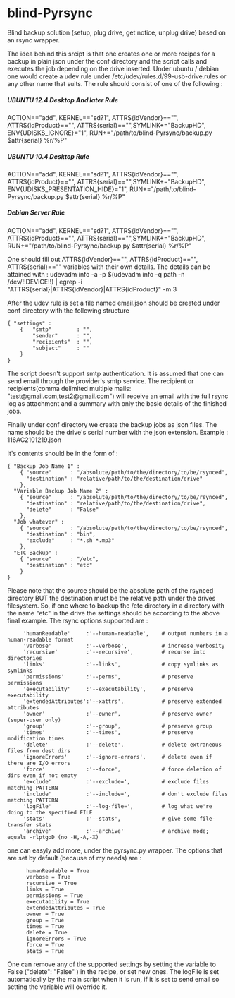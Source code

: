 blind-Pyrsync
=============

Blind backup solution (setup, plug drive, get notice, unplug drive) based on an rsync wrapper.

The idea behind this srcipt is that one creates one or more recipes for a backup in plain json under the conf directory
and the script calls and executes the job depending on the drive inserted. Under ubuntu / debian one would create a udev rule under /etc/udev/rules.d/99-usb-drive.rules or any other name that suits. The rule should consist of one of the following : 

##### UBUNTU 12.4 Desktop And later Rule
ACTION=="add", KERNEL=="sd?1", ATTRS{idVendor}=="", ATTRS{idProduct}=="", ATTRS{serial}=="",SYMLINK+="BackupHD", ENV{UDISKS_IGNORE}="1", RUN+="/path/to/blind-Pyrsync/backup.py $attr{serial} %r/%P"

##### UBUNTU 10.4 Desktop Rule
ACTION=="add", KERNEL=="sd?1", ATTRS{idVendor}=="", ATTRS{idProduct}=="", ATTRS{serial}=="",SYMLINK+="BackupHD", ENV{UDISKS_PRESENTATION_HIDE}="1", RUN+="/path/to/blind-Pyrsync/backup.py $attr{serial} %r/%P"

##### Debian Server Rule
ACTION=="add", KERNEL=="sd?1", ATTRS{idVendor}=="", ATTRS{idProduct}=="", ATTRS{serial}=="",SYMLINK+="BackupHD", RUN+="/path/to/blind-Pyrsync/backup.py $attr{serial} %r/%P"

One should fill out ATTRS{idVendor}=="", ATTRS{idProduct}=="", ATTRS{serial}=="" variables with their own details. The details can be attained with :
udevadm info -a -p $(udevadm info -q path -n /dev/!!DEVICE!!) | egrep -i "ATTRS{serial}|ATTRS{idVendor}|ATTRS{idProduct}" -m 3

After the udev rule is set a file named email.json should be created under conf directory with the following structure

```
{ "settings" :
    {   "smtp"        : "", 
        "sender"      : "",
        "recipients"  : "",      
        "subject"     : ""       
    }
}
```

The script doesn't support smtp authentication. It is assumed that one can send email through the provider's smtp service. The recipient or recipients(comma delimited multiple mails: "test@gmail.com,test2@gmail.com") will receive an email with the full rsync log as attachment and a summary with only the basic details of the finished jobs.

Finally under conf directory we create the backup jobs as json files. The name should be the drive's serial number with the json extension. Example : 116AC2101219.json

It's contents should be in the form of :
```
{ "Backup Job Name 1" :
    { "source"      : "/absolute/path/to/the/directory/to/be/rsynced",
      "destination" : "relative/path/to/the/destination/drive"
    },
  "Variable Backup Job Name 2" :
    { "source"      : "/absolute/path/to/the/directory/to/be/rsynced",
      "destination" : "relative/path/to/the/destination/drive",
      "delete"      : "False"   
    },
  "Job whatever" :
    { "source"      : "/absolute/path/to/the/directory/to/be/rsynced",
      "destination" : "bin",
      "exclude"     : "*.sh *.mp3"        
    },
  "ETC Backup" :
    { "source"      : "/etc",
      "destination" : "etc"
    }        
}
```

Please note that the source should be the absolute path of the rsynced directory BUT the destination must be the relative path under the drives filesystem. So, if one where to backup the /etc directory in a directory with the name "etc" in the drive the settings should be according to the above final example. 
The rsync options supported are :
```
     'humanReadable'     :'--human-readable',    # output numbers in a human-readable format
     'verbose'           :'--verbose',           # increase verbosity
     'recursive'         :'--recursive',         # recurse into directories
     'links'             :'--links',             # copy symlinks as symlinks
     'permissions'       :'--perms',             # preserve permissions
     'executability'     :'--executability',     # preserve executability
     'extendedAttributes':'--xattrs',            # preserve extended attributes
     'owner'             :'--owner',             # preserve owner (super-user only)
     'group'             :'--group',             # preserve group
     'times'             :'--times',             # preserve modification times        
     'delete'            :'--delete',            # delete extraneous files from dest dirs
     'ignoreErrors'      :'--ignore-errors',     # delete even if there are I/O errors
     'force'             :'--force',             # force deletion of dirs even if not empty
     'exclude'           :'--exclude=',          # exclude files matching PATTERN
     'include'           :'--include=',          # don't exclude files matching PATTERN
     'logFile'           :'--log-file=',         # log what we're doing to the specified FILE 
     'stats'             :'--stats',             # give some file-transfer stats
     'archive'           :'--archive'            # archive mode; equals -rlptgoD (no -H,-A,-X)
```
one can easyly add more, under the pyrsync.py wrapper. The options that are set by default (because of my needs) are :
```
      humanReadable = True
      verbose = True
      recursive = True
      links = True
      permissions = True
      executability = True
      extendedAttributes = True
      owner = True
      group = True
      times = True
      delete = True
      ignoreErrors = True
      force = True
      stats = True        
```
One can remove any of the supported settings by setting the variable to False ("delete": "False" ) in the recipe, or set new ones. The logFile is set automatically by the main script when it is run, if it is set to send email so setting the variable will override it.



